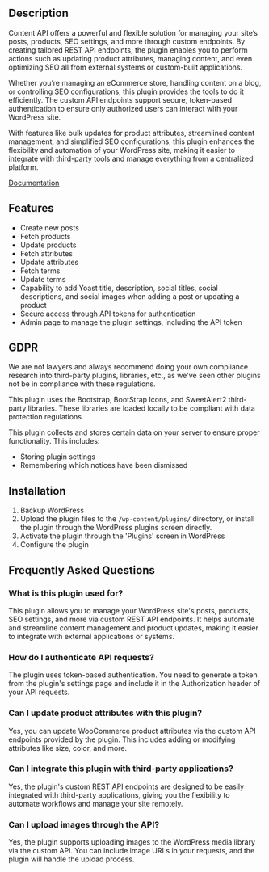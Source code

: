 ## Description

Content API offers a powerful and flexible solution for managing your site’s posts, products, SEO settings, and more through custom endpoints. By creating tailored REST API endpoints, the plugin enables you to perform actions such as updating product attributes, managing content, and even optimizing SEO all from external systems or custom-built applications.

Whether you’re managing an eCommerce store, handling content on a blog, or controlling SEO configurations, this plugin provides the tools to do it efficiently. The custom API endpoints support secure, token-based authentication to ensure only authorized users can interact with your WordPress site.

With features like bulk updates for product attributes, streamlined content management, and simplified SEO configurations, this plugin enhances the flexibility and automation of your WordPress site, making it easier to integrate with third-party tools and manage everything from a centralized platform.

[Documentation](https://www.polyplugins.com/docs/content-api/)

## Features

- Create new posts
- Fetch products
- Update products
- Fetch attributes
- Update attributes
- Fetch terms
- Update terms
- Capability to add Yoast title, description, social titles, social descriptions, and social images when adding a post or updating a product
- Secure access through API tokens for authentication
- Admin page to manage the plugin settings, including the API token

## GDPR

We are not lawyers and always recommend doing your own compliance research into third-party plugins, libraries, etc., as we've seen other plugins not be in compliance with these regulations.

This plugin uses the Bootstrap, BootStrap Icons, and SweetAlert2 third-party libraries. These libraries are loaded locally to be compliant with data protection regulations.

This plugin collects and stores certain data on your server to ensure proper functionality. This includes:

- Storing plugin settings
- Remembering which notices have been dismissed

## Installation

1. Backup WordPress
2. Upload the plugin files to the `/wp-content/plugins/` directory, or install the plugin through the WordPress plugins screen directly.
3. Activate the plugin through the 'Plugins' screen in WordPress
4. Configure the plugin

## Frequently Asked Questions

### What is this plugin used for?

This plugin allows you to manage your WordPress site's posts, products, SEO settings, and more via custom REST API endpoints. It helps automate and streamline content management and product updates, making it easier to integrate with external applications or systems.

### How do I authenticate API requests?

The plugin uses token-based authentication. You need to generate a token from the plugin's settings page and include it in the Authorization header of your API requests.

### Can I update product attributes with this plugin?

Yes, you can update WooCommerce product attributes via the custom API endpoints provided by the plugin. This includes adding or modifying attributes like size, color, and more.

### Can I integrate this plugin with third-party applications?

Yes, the plugin's custom REST API endpoints are designed to be easily integrated with third-party applications, giving you the flexibility to automate workflows and manage your site remotely.

### Can I upload images through the API?

Yes, the plugin supports uploading images to the WordPress media library via the custom API. You can include image URLs in your requests, and the plugin will handle the upload process.
